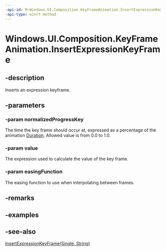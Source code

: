 ```yaml
---
-api-id: M:Windows.UI.Composition.KeyFrameAnimation.InsertExpressionKeyFrame(System.Single,System.String,Windows.UI.Composition.CompositionEasingFunction)
-api-type: winrt method
---
```


<!-- Method syntax
public void InsertExpressionKeyFrame(System.Single normalizedProgressKey, System.String value, Windows.UI.Composition.CompositionEasingFunction easingFunction)
-->

# Windows.UI.Composition.KeyFrameAnimation.InsertExpressionKeyFrame

## -description
Inserts an expression keyframe.



## -parameters
### -param normalizedProgressKey
The time the key frame should occur at, expressed as a percentage of the animation [Duration](keyframeanimation_duration.md). Allowed value is from 0.0 to 1.0.

### -param value
The expression used to calculate the value of the key frame.

### -param easingFunction
The easing function to use when interpolating between frames.

## -remarks

## -examples

## -see-also
[InsertExpressionKeyFrame(Single, String)](keyframeanimation_insertexpressionkeyframe_667162705.md)

